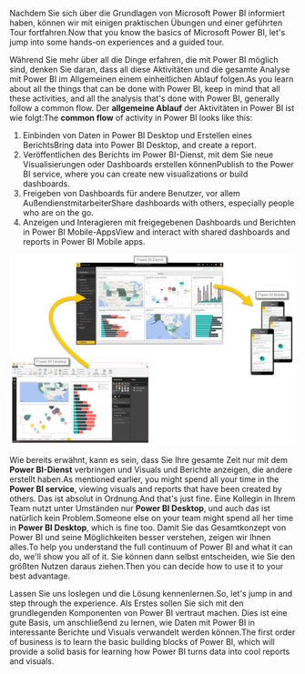 <span data-ttu-id="56cc9-101">Nachdem Sie sich über die Grundlagen von Microsoft Power BI informiert haben, können wir mit einigen praktischen Übungen und einer geführten Tour fortfahren.</span><span class="sxs-lookup"><span data-stu-id="56cc9-101">Now that you know the basics of Microsoft Power BI, let's jump into some hands-on experiences and a guided tour.</span></span> 

<span data-ttu-id="56cc9-102">Während Sie mehr über all die Dinge erfahren, die mit Power BI möglich sind, denken Sie daran, dass all diese Aktivitäten und die gesamte Analyse mit Power BI im Allgemeinen einem einheitlichen Ablauf folgen.</span><span class="sxs-lookup"><span data-stu-id="56cc9-102">As you learn about all the things that can be done with Power BI, keep in mind that all these activities, and all the analysis that's done with Power BI, generally follow a common flow.</span></span> <span data-ttu-id="56cc9-103">Der **allgemeine Ablauf** der Aktivitäten in Power BI ist wie folgt:</span><span class="sxs-lookup"><span data-stu-id="56cc9-103">The **common flow** of activity in Power BI looks like this:</span></span>

1. <span data-ttu-id="56cc9-104">Einbinden von Daten in Power BI Desktop und Erstellen eines Berichts</span><span class="sxs-lookup"><span data-stu-id="56cc9-104">Bring data into Power BI Desktop, and create a report.</span></span>
2. <span data-ttu-id="56cc9-105">Veröffentlichen des Berichts im Power BI-Dienst, mit dem Sie neue Visualisierungen oder Dashboards erstellen können</span><span class="sxs-lookup"><span data-stu-id="56cc9-105">Publish to the Power BI service, where you can create new visualizations or build dashboards.</span></span>
3. <span data-ttu-id="56cc9-106">Freigeben von Dashboards für andere Benutzer, vor allem Außendienstmitarbeiter</span><span class="sxs-lookup"><span data-stu-id="56cc9-106">Share dashboards with others, especially people who are on the go.</span></span>
4. <span data-ttu-id="56cc9-107">Anzeigen und Interagieren mit freigegebenen Dashboards und Berichten in Power BI Mobile-Apps</span><span class="sxs-lookup"><span data-stu-id="56cc9-107">View and interact with shared dashboards and reports in Power BI Mobile apps.</span></span>

![Power BI-Verwendungszyklus](../media/pbi-using_01.png)

<span data-ttu-id="56cc9-109">Wie bereits erwähnt, kann es sein, dass Sie Ihre gesamte Zeit nur mit dem **Power BI-Dienst** verbringen und Visuals und Berichte anzeigen, die andere erstellt haben.</span><span class="sxs-lookup"><span data-stu-id="56cc9-109">As mentioned earlier, you might spend all your time in the **Power BI service**, viewing visuals and reports that have been created by others.</span></span> <span data-ttu-id="56cc9-110">Das ist absolut in Ordnung.</span><span class="sxs-lookup"><span data-stu-id="56cc9-110">And that's just fine.</span></span> <span data-ttu-id="56cc9-111">Eine Kollegin in Ihrem Team nutzt unter Umständen nur **Power BI Desktop**, und auch das ist natürlich kein Problem.</span><span class="sxs-lookup"><span data-stu-id="56cc9-111">Someone else on your team might spend all her time in **Power BI Desktop**, which is fine too.</span></span> <span data-ttu-id="56cc9-112">Damit Sie das Gesamtkonzept von Power BI und seine Möglichkeiten besser verstehen, zeigen wir Ihnen alles.</span><span class="sxs-lookup"><span data-stu-id="56cc9-112">To help you understand the full continuum of Power BI and what it can do, we'll show you all of it.</span></span> <span data-ttu-id="56cc9-113">Sie können dann selbst entscheiden, wie Sie den größten Nutzen daraus ziehen.</span><span class="sxs-lookup"><span data-stu-id="56cc9-113">Then you can decide how to use it to your best advantage.</span></span>

<span data-ttu-id="56cc9-114">Lassen Sie uns loslegen und die Lösung kennenlernen.</span><span class="sxs-lookup"><span data-stu-id="56cc9-114">So, let's jump in and step through the experience.</span></span> <span data-ttu-id="56cc9-115">Als Erstes sollen Sie sich mit den grundlegenden Komponenten von Power BI vertraut machen. Dies ist eine gute Basis, um anschließend zu lernen, wie Daten mit Power BI in interessante Berichte und Visuals verwandelt werden können.</span><span class="sxs-lookup"><span data-stu-id="56cc9-115">The first order of business is to learn the basic building blocks of Power BI, which will provide a solid basis for learning how Power BI turns data into cool reports and visuals.</span></span>

